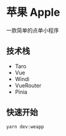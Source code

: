 # 苹果 Apple

一款简单的点单小程序

## 技术栈

* Taro
* Vue
* Windi
* VueRouter
* Pinia

## 快速开始

```shell
yarn dev:weapp
```
